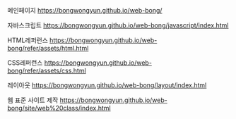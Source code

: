 메인페이지
https://bongwongyun.github.io/web-bong/

자바스크립트
https://bongwongyun.github.io/web-bong/javascript/index.html

HTML레퍼런스
https://bongwongyun.github.io/web-bong/refer/assets/html.html

CSS레퍼런스
https://bongwongyun.github.io/web-bong/refer/assets/css.html

레이아웃
https://bongwongyun.github.io/web-bong/layout/index.html

웹 표준 사이트 제작
https://bongwongyun.github.io/web-bong/site/web%20class/index.html
